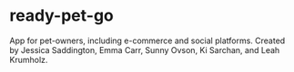# ready-pet-go
App for pet-owners, including e-commerce and social platforms. Created by Jessica Saddington, Emma Carr, Sunny Ovson, Ki Sarchan, and Leah Krumholz.
